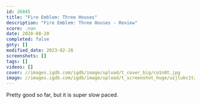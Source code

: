 ```yaml
---
id: 26845
title: "Fire Emblem: Three Houses"
description: "Fire Emblem: Three Houses - Review"
score: .nan
date: 2020-08-20
completed: false
goty: []
modified_date: 2023-02-28
screenshots: []
tags: []
videos: []
cover: //images.igdb.com/igdb/image/upload/t_cover_big/co1n8t.jpg
image: //images.igdb.com/igdb/image/upload/t_screenshot_huge/uzjlubc1tzcpvi1hx7ai.jpg
---
```

Pretty good so far, but it is super slow paced.